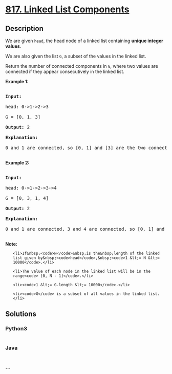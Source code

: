 # [817. Linked List Components](https://leetcode.com/problems/linked-list-components)

## Description
<p>We are given&nbsp;<code>head</code>,&nbsp;the head node of a linked list containing&nbsp;<strong>unique integer values</strong>.</p>



<p>We are also given the list&nbsp;<code>G</code>, a subset of the values in the linked list.</p>



<p>Return the number of connected components in <code>G</code>, where two values are connected if they appear consecutively in the linked list.</p>



<p><strong>Example 1:</strong></p>



<pre>

<strong>Input:</strong> 

head: 0-&gt;1-&gt;2-&gt;3

G = [0, 1, 3]

<strong>Output:</strong> 2

<strong>Explanation:</strong> 

0 and 1 are connected, so [0, 1] and [3] are the two connected components.

</pre>



<p><strong>Example 2:</strong></p>



<pre>

<strong>Input:</strong> 

head: 0-&gt;1-&gt;2-&gt;3-&gt;4

G = [0, 3, 1, 4]

<strong>Output:</strong> 2

<strong>Explanation:</strong> 

0 and 1 are connected, 3 and 4 are connected, so [0, 1] and [3, 4] are the two connected components.

</pre>



<p><strong>Note: </strong></p>



<ul>

	<li>If&nbsp;<code>N</code>&nbsp;is the&nbsp;length of the linked list given by&nbsp;<code>head</code>,&nbsp;<code>1 &lt;= N &lt;= 10000</code>.</li>

	<li>The value of each node in the linked list will be in the range<code> [0, N - 1]</code>.</li>

	<li><code>1 &lt;= G.length &lt;= 10000</code>.</li>

	<li><code>G</code> is a subset of all values in the linked list.</li>

</ul>




## Solutions


<!-- tabs:start -->

### **Python3**

```python

```

### **Java**

```java

```

### **...**
```

```

<!-- tabs:end -->